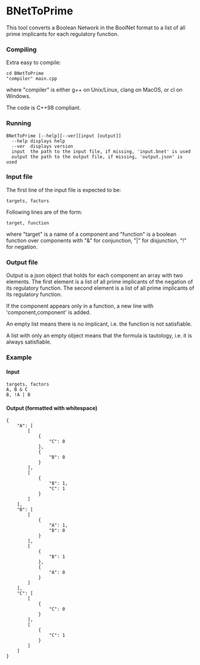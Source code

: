 # BNetToPrime

This tool converts a Boolean Network in the BoolNet format to a list of all prime implicants for each regulatory function.

### Compiling 
Extra easy to compile:
```shell
cd BNetToPrime
"compiler" main.cpp
```
where "compiler" is either g++ on Unix/Linux, clang on MacOS, or cl on Windows.

The code is C++98 compliant.
### Running
```shell
BNetToPrime [--help][--ver][input [output]] 
  --help displays help
  --ver  displays version
  input  the path to the input file, if missing, 'input.bnet' is used
  output the path to the output file, if missing, 'output.json' is used
```

### Input file
The first line of the input file is expected to be: 
```
targets, factors
```
Following lines are of the form:
```
target, function
```
where "target" is a name of a component and "function" is a boolean function over components with "&" for conjunction, "|" for disjunction, "!" for negation.

### Output file
Output is a json object that holds for each component an array with two elements. 
The first element is a list of all prime implicants of the negation of its regulatory function.
The second element is a list of all prime implicants of its regulatory function.

If the component appears only in a function, a new line with 'component,component' is added.

An empty list means there is no implicant, i.e. the function is not satisfiable.

A list with only an empty object means that the formula is tautology, i.e. it is always satisfiable.

### Example
#### Input
```
targets, factors
A, B & C
B, !A | B
```
#### Output (formatted with whitespace)
```
{
    "A": [
        [
            {
                "C": 0
            },
            {
                "B": 0
            }
        ],
        [
            {
                "B": 1,
                "C": 1
            }
        ]
    ],
    "B": [
        [
            {
                "A": 1,
                "B": 0
            }
        ],
        [
            {
                "B": 1
            },
            {
                "A": 0
            }
        ]
    ],
    "C": [
        [
            {
                "C": 0
            }
        ],
        [
            {
                "C": 1
            }
        ]
    ]
}
```
